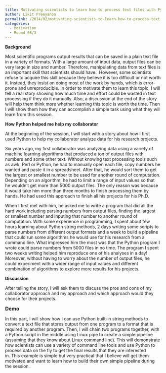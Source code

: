 ```yaml
---
title: Motivating scientists to learn how to process text files with Python
author: Likit Preeyanon
permalink: /2014/02/motivating-scientists-to-learn-how-to-process-text-files-with-python/
categories:
  - Motivation
  - Round 08/3
---
```

**Background**

Most scientific programs output results that can be saved in a plain text file in a variety of formats. With a large amount of input data, output files can be very large in size and number. Therefore, manipulating data from text files is an important skill that scientists should have.  However, some scientists refuse to acquire this skill because they believe it is too difficult or not worth it. Instead, they insist on doing most of the work by hands, which is error-prone and unreproducible. In order to motivate them to learn this topic, I will tell a real story showing how much time and effort could be wasted in text processing if they do it manually. Also, a discussion at the end of the story will help them think more whether learning this topic is worth the time. Then I will show them how they can accomplish a simple task using what they will learn from this session.

**How Python helped me help my collaborator**

At the beginning of the session, I will start with a story about how I first used Python to help my collaborator analyze data for his research projects.

Six years ago, my first collaborator was analyzing data using a variety of machine learning algorithms that produced a ton of output files with numbers and some other text. Without knowing text processing tools such as awk, Perl or Python, he had to manually open each file, copy numbers he wanted and paste it in a spreadsheet. After that, he would sort them to get the largest or smallest number to be used for another round of computation. Depending on an algorithm, he had to limit a range of input values so that he wouldn&#8217;t get more than 5000 output files. The only reason was because it would take him more than three months to finish processing them by hands. He had used this approach to finish all his projects for his Ph.D.

When I first met with him, he asked me to write a program that did all the hard work including parsing numbers from output files, finding the largest or smallest number and inputing that number to another round of computation. With some experience in programming, I spent about few hours learning about Python string methods, 2 days writing some scripts to parse numbers from different output formats and a week to build a pipeline that could run some algorithms he would use for his research from a command line. What impressed him the most was that the Python program I wrote could parse numbers from 5000 files in no time. The program I spent two weeks writing helped him reproduce one of his analyses in a day! Moreover, without having to worry about the number of output files, he could experiment with a wider range of input values and different combination of algorithms to explore more results for his projects.

**Discussion**

After telling the story, I will ask them to discuss the pros and cons of my collaborator approach and my approach and which approach would they choose for their projects.

<strong style="font-size: 16px;">Demo</strong><span style="font-size: 16px;"> </span>

In this part, I will show how I can use Python built-in string methods to convert a text file that stores output from one program to a format that is required by another program. Then, I will chain two programs together, with a Python script in the middle using Linux pipe to create a simple pipeline (assuming that they know about Linux command line). This will demonstrate how scientists can use a variety of command line tools and use Python to process data on the fly to get the final results that they are interested in. This example is simple but very practical that I believe will get them motivated and want to learn how to build their own simple pipeline during the session.
